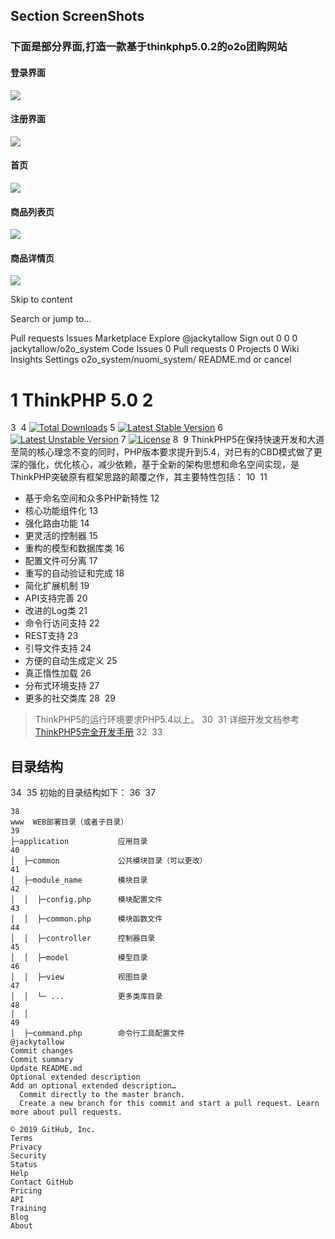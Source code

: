 ## Section ScreenShots

### 下面是部分界面,打造一款基于thinkphp5.0.2的o2o团购网站
#### 登录界面
![](https://github.com/jackytallow/o2o_system/blob/master/screen-style/login.png)
#### 注册界面
![](https://github.com/jackytallow/o2o_system/blob/master/screen-style/register.png)
#### 首页
![](https://github.com/jackytallow/o2o_system/blob/master/screen-style/首页.png)
#### 商品列表页
![](https://github.com/jackytallow/o2o_system/blob/master/screen-style/商品列表页.png)
#### 商品详情页
![](https://github.com/jackytallow/o2o_system/blob/master/screen-style/商品详情页.png)

Skip to content
 
Search or jump to…

Pull requests
Issues
Marketplace
Explore
 @jackytallow Sign out
0
0 0 jackytallow/o2o_system
 Code  Issues 0  Pull requests 0  Projects 0  Wiki  Insights  Settings
o2o_system/nuomi_system/ 
README.md
  or cancel
  
1
ThinkPHP 5.0
2
===============
3
​
4
[![Total Downloads](https://poser.pugx.org/topthink/think/downloads)](https://packagist.org/packages/topthink/think)
5
[![Latest Stable Version](https://poser.pugx.org/topthink/think/v/stable)](https://packagist.org/packages/topthink/think)
6
[![Latest Unstable Version](https://poser.pugx.org/topthink/think/v/unstable)](https://packagist.org/packages/topthink/think)
7
[![License](https://poser.pugx.org/topthink/think/license)](https://packagist.org/packages/topthink/think)
8
​
9
ThinkPHP5在保持快速开发和大道至简的核心理念不变的同时，PHP版本要求提升到5.4，对已有的CBD模式做了更深的强化，优化核心，减少依赖，基于全新的架构思想和命名空间实现，是ThinkPHP突破原有框架思路的颠覆之作，其主要特性包括：
10
​
11
 + 基于命名空间和众多PHP新特性
12
 + 核心功能组件化
13
 + 强化路由功能
14
 + 更灵活的控制器
15
 + 重构的模型和数据库类
16
 + 配置文件可分离
17
 + 重写的自动验证和完成
18
 + 简化扩展机制
19
 + API支持完善
20
 + 改进的Log类
21
 + 命令行访问支持
22
 + REST支持
23
 + 引导文件支持
24
 + 方便的自动生成定义
25
 + 真正惰性加载
26
 + 分布式环境支持
27
 + 更多的社交类库
28
​
29
> ThinkPHP5的运行环境要求PHP5.4以上。
30
​
31
详细开发文档参考 [ThinkPHP5完全开发手册](http://www.kancloud.cn/manual/thinkphp5)
32
​
33
## 目录结构
34
​
35
初始的目录结构如下：
36
​
37
~~~
38
www  WEB部署目录（或者子目录）
39
├─application           应用目录
40
│  ├─common             公共模块目录（可以更改）
41
│  ├─module_name        模块目录
42
│  │  ├─config.php      模块配置文件
43
│  │  ├─common.php      模块函数文件
44
│  │  ├─controller      控制器目录
45
│  │  ├─model           模型目录
46
│  │  ├─view            视图目录
47
│  │  └─ ...            更多类库目录
48
│  │
49
│  ├─command.php        命令行工具配置文件
@jackytallow
Commit changes
Commit summary 
Update README.md
Optional extended description
Add an optional extended description…
  Commit directly to the master branch.
  Create a new branch for this commit and start a pull request. Learn more about pull requests.
 
© 2019 GitHub, Inc.
Terms
Privacy
Security
Status
Help
Contact GitHub
Pricing
API
Training
Blog
About
